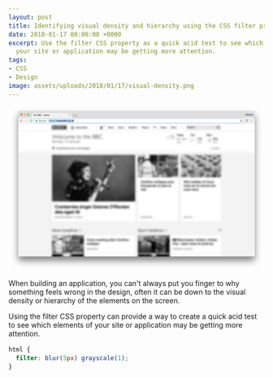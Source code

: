 ```yaml
---
layout: post
title: Identifying visual density and hierarchy using the CSS filter property
date: 2018-01-17 00:00:00 +0000
excerpt: Use the filter CSS property as a quick acid test to see which elements of
  your site or application may be getting more attention.
tags:
- CSS
- Design
image: assets/uploads/2018/01/17/visual-density.png
---
```

![](/assets/uploads/2018/01/17/visual-density.png)

When building an application, you can't always put you finger to why something feels wrong in the design, often it can be down to the visual density or hierarchy of the elements on the screen.

Using the filter CSS property can provide a way to create a quick acid test to see which elements of your site or application may be getting more attention.

```css
html {
  filter: blur(5px) grayscale(1);
}
```